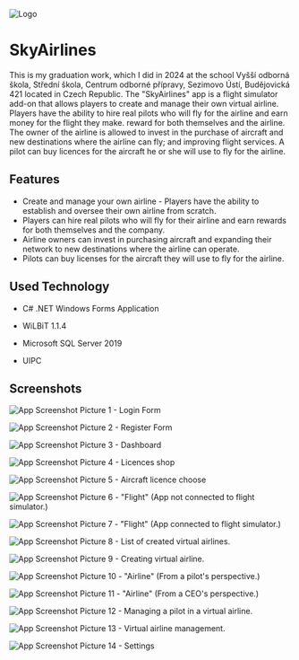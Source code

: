 
![Logo](https://img.tpx.cz/uploads/SkyAirlines31714443168.png)


# SkyAirlines

This is my graduation work, which I did in 2024 at the school Vyšší odborná škola, Střední škola, Centrum odborné přípravy, Sezimovo Ústí, Budějovická 421 located in Czech Republic. The "SkyAirlines" app is a flight simulator add-on that allows players to 
create and manage their own virtual airline. Players have the ability to hire real 
pilots who will fly for the airline and earn money for the flight they make. 
reward for both themselves and the airline. The owner of the airline is allowed to 
invest in the purchase of aircraft and new destinations where the airline can fly; and 
improving flight services. A pilot can buy licences for the aircraft he or she will use 
to fly for the airline.


## Features

- Create and manage your own airline - Players have the ability to establish and oversee their own airline from scratch.
- Players can hire real pilots who will fly for their airline and earn rewards for both themselves and the company.
- Airline owners can invest in purchasing aircraft and expanding their network to new destinations where the airline can operate.
- Pilots can buy licenses for the aircraft they will use to fly for the airline.


## Used Technology

- C# .NET Windows Forms Application

- WiLBiT 1.1.4

- Microsoft SQL Server 2019

- UIPC


## Screenshots

![App Screenshot](https://img.tpx.cz/uploads/11714415740.png)
Picture 1 - Login Form

![App Screenshot](https://img.tpx.cz/uploads/21714481087.png)
Picture 2 - Register Form

![App Screenshot](https://img.tpx.cz/uploads/31714441503.png)
Picture 3 - Dashboard

![App Screenshot](https://img.tpx.cz/uploads/41714431344.png)
Picture 4 - Licences shop

![App Screenshot](https://img.tpx.cz/uploads/51714477156.png)
Picture 5 - Aircraft licence choose

![App Screenshot](https://img.tpx.cz/uploads/61714416200.png)
Picture 6 - "Flight" (App not connected to flight simulator.)

![App Screenshot](https://img.tpx.cz/uploads/71714446835.png)
Picture 7 - "Flight" (App connected to flight simulator.)

![App Screenshot](https://img.tpx.cz/uploads/81714495209.png)
Picture 8 - List of created virtual airlines.

![App Screenshot](https://img.tpx.cz/uploads/91714465472.png)
Picture 9 - Creating virtual airline.

![App Screenshot](https://img.tpx.cz/uploads/101714460995.png)
Picture 10 - "Airline" (From a pilot's perspective.)

![App Screenshot](https://img.tpx.cz/uploads/111714396108.png)
Picture 11 - "Airline" (From a CEO's perspective.)

![App Screenshot](https://img.tpx.cz/uploads/121714491333.png)
Picture 12 - Managing a pilot in a virtual airline.

![App Screenshot](https://img.tpx.cz/uploads/131714427347.png)
Picture 13 - Virtual airline management.

![App Screenshot](https://img.tpx.cz/uploads/141714411189.png)
Picture 14 - Settings

